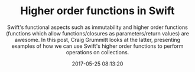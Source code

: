 ---
title: "Higher order functions in Swift"
subtitle: "Swift's functional aspects such as immutability and higher order functions (functions which allow functions/closures as parameters/return values) are awesome. In this post, Craig Grummitt looks at the latter, presenting examples of how we can use Swift's higher order functions to perform operations on collections."
tags: ["functional","higherorder"]
link: "https://craiggrummitt.com/2017/05/08/higher-order-functions-in-swift/"
date: "2017-05-25 08:13:20"
---